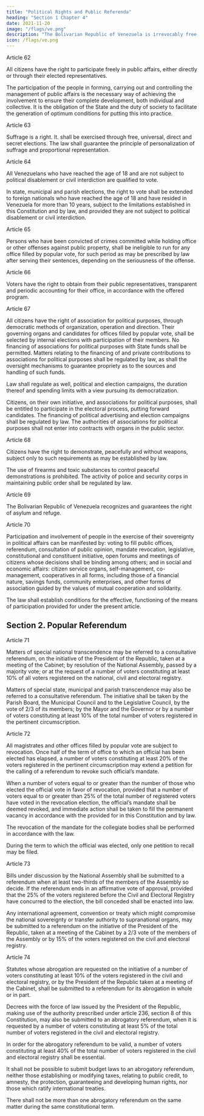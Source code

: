 ```yaml
---
title: "Political Rights and Public Referenda"
heading: "Section 1 Chapter 4"
date: 2021-11-20
image: "/flags/ve.png"
description: "The Bolivarian Republic of Venezuela is irrevocably free and independent, basing its moral property and values of freedom, equality, justice and international peace on the doctrine of Simon Bolivar, the Liberator"
icon: /flags/ve.png
---
```



<!-- Section One. Political Rights -->

Article 62

All citizens have the right to participate freely in public affairs, either directly or through
their elected representatives.

The participation of the people in forming, carrying out and controlling the management
of public affairs is the necessary way of achieving the involvement to ensure their
complete development, both individual and collective. It is the obligation of the State
and the duty of society to facilitate the generation of optimum conditions for putting this
into practice.


Article 63

Suffrage is a right. lt. shall be exercised through free, universal, direct and secret
elections. The law shall guarantee the principle of personalization of suffrage and
proportional representation.

Article 64

All Venezuelans who have reached the age of 18 and are not subject to political
disablement or civil interdiction are qualified to vote.

In state, municipal and parish elections, the right to vote shall be extended to foreign nationals who have reached the age of 18 and have resided in Venezuela for more than 10 years, subject to the limitations established in this Constitution and by law, and provided they are not subject to political disablement or civil interdiction.

Article 65

Persons who have been convicted of crimes committed while holding office or other offenses against public property, shall be ineligible to run for any office filled by popular vote, for such period as may be prescribed by law after serving their sentences,
depending on the seriousness of the offense.

Article 66

Voters have the right to obtain from their public representatives, transparent and
periodic accounting for their office, in accordance with the offered program.

Article 67

All citizens have the right of association for political purposes, through democratic methods of organization, operation and direction. Their governing organs and candidates for offices filled by popular vote, shall be selected by internal elections with
participation of their members. No financing of associations for political purposes with State funds shall be permitted. Matters relating to the financing of and private contributions to associations for political purposes shall be regulated by law, as shall the
oversight mechanisms to guarantee propriety as to the sources and handling of such funds.

Law shall regulate as well, political and election campaigns, the duration thereof and
spending limits with a view pursuing its democratization.

Citizens, on their own initiative, and associations for political purposes, shall be entitled
to participate in the electoral process, putting forward candidates. The financing of
political advertising and election campaigns shall be regulated by law. The authorities of
associations for political purposes shall not enter into contracts with organs in the public
sector.

Article 68

Citizens have the right to demonstrate, peacefully and without weapons, subject only to such requirements as may be established by law.

The use of firearms and toxic substances to control peaceful demonstrations is
prohibited. The activity of police and security corps in maintaining public order shall be
regulated by law.

Article 69

The Bolivarian Republic of Venezuela recognizes and guarantees the right of asylum and refuge.


Article 70

Participation and involvement of people in the exercise of their sovereignty in political affairs can be manifested by: voting to fill public offices, referendum, consultation of public opinion, mandate revocation, legislative, constitutional and constituent initiative,
open forums and meetings of citizens whose decisions shall be binding among others;
and in social and economic affairs: citizen service organs, self-management, co-management, cooperatives in all forms, including those of a financial nature, savings funds, community enterprises, and other forms of association guided by the values of
mutual cooperation and solidarity.

The law shall establish conditions for the effective, functioning of the means of participation provided for under the present article.

## Section 2. Popular Referendum

Article 71

Matters of special national transcendence may be referred to a consultative referendum, on the initiative of the President of the Republic, taken at a meeting of the Cabinet; by resolution of the National Assembly, passed by a majority vote; or at the request of a number of voters constituting at least 10% of all voters registered on the national, civil and electoral registry. 

Matters of special state, municipal and parish transcendence may also be referred to a consultative referendum. The initiative shall be taken by the Parish Board, the Municipal Council and to the Legislative Council, by the vote of 2/3 of its members; by the Mayor and the Governor or by a number of voters constituting at least 10% of the total number of voters registered in the
pertinent circumscription.

Article 72

All magistrates and other offices filled by popular vote are subject to revocation. Once half of the term of office to which an official has been elected has elapsed, a number of voters constituting at least 20% of the voters registered in the pertinent
circumscription may extend a petition for the calling of a referendum to revoke such official’s mandate.

When a number of voters equal to or greater than the number of those who elected the official vote in favor of revocation, provided that a number of voters equal to or greater than 25% of the total number of registered voters have voted in the revocation election, the official’s mandate shall be deemed revoked, and immediate action shall be taken to fill the permanent vacancy in accordance with the provided for in this Constitution and by law.

The revocation of the mandate for the collegiate bodies shall be performed in accordance with the law.

During the term to which the official was elected, only one petition to recall may be filed.

Article 73

Bills under discussion by the National Assembly shall be submitted to a referendum
when at least two-thirds of the members of the Assembly so decide. If the referendum
ends in an affirmative vote of approval, provided that the 25% of the voters registered
before the Civil and Electoral Registry have concurred to the election, the bill conceded
shall be enacted into law.

Any international agreement, convention or treaty which might compromise the national sovereignty or transfer authority to supranational organs, may be submitted to a referendum on the initiative of the President of the Republic, taken at a meeting of the
Cabinet by a 2/3 vote of the members of the Assembly or by 15% of the voters registered on the civil and electoral registry.


Article 74

Statutes whose abrogation are requested on the initiative of a number of voters constituting at least 10% of the voters registered in the civil and electoral registry, or by the President of the Republic taken at a meeting of the Cabinet, shall be submitted to a
referendum for its abrogation in whole or in part.

Decrees with the force of law issued by the President of the Republic, making use of the authority prescribed under article 236, section 8 of this Constitution, may also be submitted to an abrogatory referendum, when it is requested by a number of voters constituting at least 5% of the total number of voters registered in the civil and electoral registry.


In order for the abrogatory referendum to be valid, a number of voters constituting at least 40% of the total number of voters registered in the civil and electoral registry shall be essential.

It shall not be possible to submit budget laws to an abrogatory referendum, neither those establishing or modifying taxes, relating to public credit, to amnesty, the protection, guaranteeing and developing human rights, nor those which ratify international treaties.

There shall not be more than one abrogatory referendum on the same matter during the same constitutional term.

